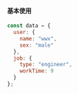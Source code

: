 #### 基本使用

```js
const data = {
  user: {
    name: "wwx",
    sex: "male"
  },
  job: {
    type: "engineer",
    workTime: 9
  }
};
```
